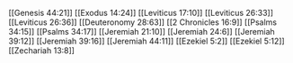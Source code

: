 [[Genesis 44:21]]
[[Exodus 14:24]]
[[Leviticus 17:10]]
[[Leviticus 26:33]]
[[Leviticus 26:36]]
[[Deuteronomy 28:63]]
[[2 Chronicles 16:9]]
[[Psalms 34:15]]
[[Psalms 34:17]]
[[Jeremiah 21:10]]
[[Jeremiah 24:6]]
[[Jeremiah 39:12]]
[[Jeremiah 39:16]]
[[Jeremiah 44:11]]
[[Ezekiel 5:2]]
[[Ezekiel 5:12]]
[[Zechariah 13:8]]
